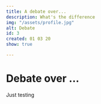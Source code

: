 ```yaml
---
title: A debate over...
description: What's the difference
img: "/assets/profile.jpg"
alt: Debate
id: 3
created: 01 03 20
show: true

---
```

# Debate over ...

Just testing